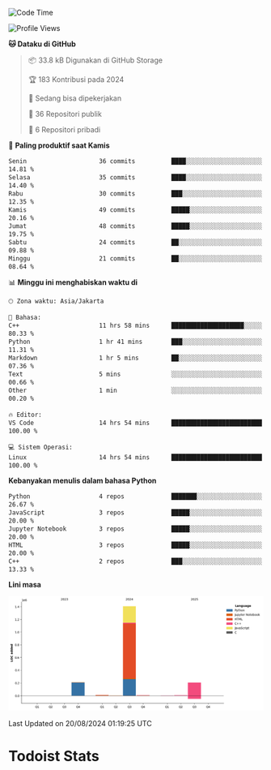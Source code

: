 <!--START_SECTION:waka-->
![Code Time](http://img.shields.io/badge/Code%20Time-16%20hrs%2058%20mins-blue)

![Profile Views](http://img.shields.io/badge/Profil%20dilihat-627-blue)

**🐱 Dataku di GitHub** 

> 📦 33.8 kB Digunakan di GitHub Storage 
 > 
> 🏆 183 Kontribusi pada 2024
 > 
> 💼 Sedang bisa dipekerjakan
 > 
> 📜 36 Repositori publik 
 > 
> 🔑 6 Repositori pribadi 
 > 
📅 **Paling produktif saat Kamis** 

```text
Senin                    36 commits          ████░░░░░░░░░░░░░░░░░░░░░   14.81 % 
Selasa                   35 commits          ████░░░░░░░░░░░░░░░░░░░░░   14.40 % 
Rabu                     30 commits          ███░░░░░░░░░░░░░░░░░░░░░░   12.35 % 
Kamis                    49 commits          █████░░░░░░░░░░░░░░░░░░░░   20.16 % 
Jumat                    48 commits          █████░░░░░░░░░░░░░░░░░░░░   19.75 % 
Sabtu                    24 commits          ██░░░░░░░░░░░░░░░░░░░░░░░   09.88 % 
Minggu                   21 commits          ██░░░░░░░░░░░░░░░░░░░░░░░   08.64 % 
```


📊 **Minggu ini menghabiskan waktu di** 

```text
🕑︎ Zona waktu: Asia/Jakarta

💬 Bahasa: 
C++                      11 hrs 58 mins      ████████████████████░░░░░   80.33 % 
Python                   1 hr 41 mins        ███░░░░░░░░░░░░░░░░░░░░░░   11.31 % 
Markdown                 1 hr 5 mins         ██░░░░░░░░░░░░░░░░░░░░░░░   07.36 % 
Text                     5 mins              ░░░░░░░░░░░░░░░░░░░░░░░░░   00.66 % 
Other                    1 min               ░░░░░░░░░░░░░░░░░░░░░░░░░   00.20 % 

🔥 Editor: 
VS Code                  14 hrs 54 mins      █████████████████████████   100.00 % 

💻 Sistem Operasi: 
Linux                    14 hrs 54 mins      █████████████████████████   100.00 % 
```

**Kebanyakan menulis dalam bahasa Python** 

```text
Python                   4 repos             ███████░░░░░░░░░░░░░░░░░░   26.67 % 
JavaScript               3 repos             █████░░░░░░░░░░░░░░░░░░░░   20.00 % 
Jupyter Notebook         3 repos             █████░░░░░░░░░░░░░░░░░░░░   20.00 % 
HTML                     3 repos             █████░░░░░░░░░░░░░░░░░░░░   20.00 % 
C++                      2 repos             ███░░░░░░░░░░░░░░░░░░░░░░   13.33 % 
```



**Lini masa**

![Lines of Code chart](https://raw.githubusercontent.com/yusuf601/yusuf601/main/assets/bar_graph.png)


 Last Updated on 20/08/2024 01:19:25 UTC
<!--END_SECTION:waka-->
# Todoist Stats

<!-- TODO-IST:START -->
<!-- TODO-IST:END -->

